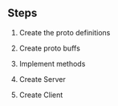 ## Steps

1. Create the proto definitions

2. Create proto buffs

3. Implement methods

4. Create Server

5. Create Client